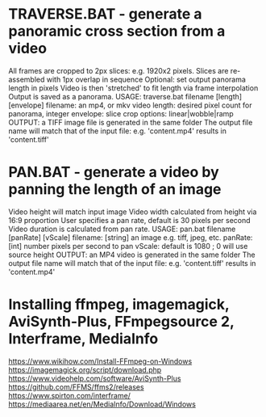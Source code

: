 # TRAVERSE.BAT - generate a panoramic cross section from a video
All frames are cropped to 2px slices: e.g. 1920x2 pixels.
Slices are re-assembled with 1px overlap in sequence
Optional: set output panorama length in pixels
Video is then 'stretched' to fit length via frame interpolation
Output is saved as a panorama.
USAGE: traverse.bat filename [length] [envelope]
filename: an mp4, or mkv video
length: desired pixel count for panorama, integer
envelope: slice crop options: linear|wobble|ramp
OUTPUT: a TIFF image file is generated in the same folder
The output file name will match that of the input file:
e.g. 'content.mp4' results in 'content.tiff'

# PAN.BAT - generate a video by panning the length of an image
Video height will match input image
Video width calculated from height via 16:9 proportion
User specifies a pan rate, default is 30 pixels per second
Video duration is calculated from pan rate.
USAGE: pan.bat filename [panRate] [vScale]
filename: [string] an image e.g. tiff, jpeg, etc.
panRate: [int] number pixels per second to pan
vScale: default is 1080 ; 0 will use source height
OUTPUT: an MP4 video is generated in the same folder
The output file name will match that of the input file:
e.g. 'content.tiff' results in 'content.mp4'

# Installing ffmpeg, imagemagick, AviSynth-Plus, FFmpegsource 2, Interframe, MediaInfo
https://www.wikihow.com/Install-FFmpeg-on-Windows
https://imagemagick.org/script/download.php
https://www.videohelp.com/software/AviSynth-Plus
https://github.com/FFMS/ffms2/releases
https://www.spirton.com/interframe/
https://mediaarea.net/en/MediaInfo/Download/Windows
